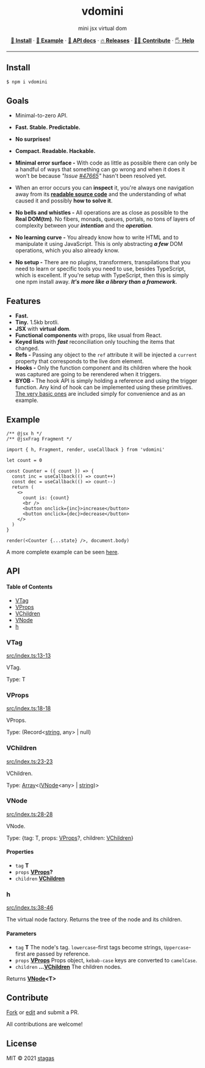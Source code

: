 <h1 align="center">vdomini</h1>

<p align="center">
mini jsx virtual dom
</p>

<p align="center">
   <a href="#install">        🔧 <strong>Install</strong></a>
 · <a href="#example">        🧩 <strong>Example</strong></a>
 · <a href="#api">            📜 <strong>API docs</strong></a>
 · <a href="https://github.com/stagas/vdomini/releases"> 🔥 <strong>Releases</strong></a>
 · <a href="#contribute">     💪🏼 <strong>Contribute</strong></a>
 · <a href="https://github.com/stagas/vdomini/issues">   🖐️ <strong>Help</strong></a>
</p>

---

## Install

```sh
$ npm i vdomini
```

## Goals

- Minimal-to-zero API.

- **Fast. Stable. Predictable.**

- **No surprises!**

- **Compact. Readable. Hackable.**

- **Minimal error surface -** With code as little as possible there can only be a handful of ways that
  something can go wrong and when it does it won't be because _"Issue [#47665](https://www.youtube.com/watch?v=dQw4w9WgXcQ)"_ hasn't been resolved yet.

- When an error occurs you can **inspect** it, you're always one navigation away from its [**readable source code**](src/render.ts)
  and the understanding of what caused it and possibly **how to solve it**.

- **No bells and whistles -** All operations are as close as possible to the **Real DOM(tm)**. No fibers, monads,
  queues, portals, no tons of layers of complexity between your **_intention_** and the **_operation_**.

- **No learning curve -** You already know how to write HTML and to manipulate it using JavaScript.
  This is only abstracting **_a few_** DOM operations, which you also already know.

- **No setup -** There are no plugins, transformers, transpilations that you need to learn or specific tools
  you need to use, besides TypeScript, which is excellent.
  If you're setup with TypeScript, then this is simply one npm install away. **_It's more like a library than a framework._**

## Features

- **Fast.**
- **Tiny.** 1.5kb brotli.
- **JSX** with **virtual dom**.
- **Functional components** with props, like usual from React.
- **Keyed lists** with **_fast_** reconciliation only touching the items that changed.
- **Refs -** Passing any object to the `ref` attribute it will be injected a `current` property that corresponds
  to the live dom element.
- **Hooks -** Only the function component and its children where the hook was captured are going to be rerendered when it triggers.
- **BYOB -** The hook API is simply holding a reference and using the trigger function. Any kind of hook can be implemented
  using these primitives. [The very basic ones](src/hooks.ts) are included simply for convenience and as an example.

## Example

```tsx
/** @jsx h */
/** @jsxFrag Fragment */

import { h, Fragment, render, useCallback } from 'vdomini'

let count = 0

const Counter = ({ count }) => {
  const inc = useCallback(() => count++)
  const dec = useCallback(() => count--)
  return (
    <>
      count is: {count}
      <br />
      <button onclick={inc}>increase</button>
      <button onclick={dec}>decrease</button>
    </>
  )
}

render(<Counter {...state} />, document.body)
```

A more complete example can be seen [here](example/todo-app/todo-app.tsx).

## API

<!-- Generated by documentation.js. Update this documentation by updating the source code. -->

#### Table of Contents

- [VTag](#vtag)
- [VProps](#vprops)
- [VChildren](#vchildren)
- [VNode](#vnode)
- [h](#h)

### VTag

[src/index.ts:13-13](https://github.com/stagas/vdomini/blob/3451c6d79dbb806e1c86d3ef7ea1142732195a35/src/index.ts#L10-L12 'Source code on GitHub')

VTag.

Type: T

### VProps

[src/index.ts:18-18](https://github.com/stagas/vdomini/blob/3451c6d79dbb806e1c86d3ef7ea1142732195a35/src/index.ts#L15-L17 'Source code on GitHub')

VProps.

Type: (Record<[string](https://developer.mozilla.org/docs/Web/JavaScript/Reference/Global_Objects/String), any> | null)

### VChildren

[src/index.ts:23-23](https://github.com/stagas/vdomini/blob/3451c6d79dbb806e1c86d3ef7ea1142732195a35/src/index.ts#L20-L22 'Source code on GitHub')

VChildren.

Type: [Array](https://developer.mozilla.org/docs/Web/JavaScript/Reference/Global_Objects/Array)<([VNode](#vnode)\<any> | [string](https://developer.mozilla.org/docs/Web/JavaScript/Reference/Global_Objects/String))>

### VNode

[src/index.ts:28-28](https://github.com/stagas/vdomini/blob/3451c6d79dbb806e1c86d3ef7ea1142732195a35/src/index.ts#L25-L27 'Source code on GitHub')

VNode.

Type: {tag: T, props: [VProps](#vprops)?, children: [VChildren](#vchildren)}

#### Properties

- `tag` **T**
- `props` **[VProps](#vprops)?**
- `children` **[VChildren](#vchildren)**

### h

[src/index.ts:38-46](https://github.com/stagas/vdomini/blob/3451c6d79dbb806e1c86d3ef7ea1142732195a35/src/index.ts#L38-L46 'Source code on GitHub')

The virtual node factory. Returns the tree of the node and its children.

#### Parameters

- `tag` **T** The node's tag. `lowercase`-first tags become strings,
  `Uppercase`-first are passed by reference.
- `props` **[VProps](#vprops)** Props object, `kebab-case` keys are converted to `camelCase`.
- `children` **...[VChildren](#vchildren)** The children nodes.

Returns **[VNode](#vnode)\<T>**

## Contribute

[Fork](https://github.com/stagas/vdomini/fork) or
[edit](https://github.dev/stagas/vdomini) and submit a PR.

All contributions are welcome!

## License

MIT © 2021
[stagas](https://github.com/stagas)
